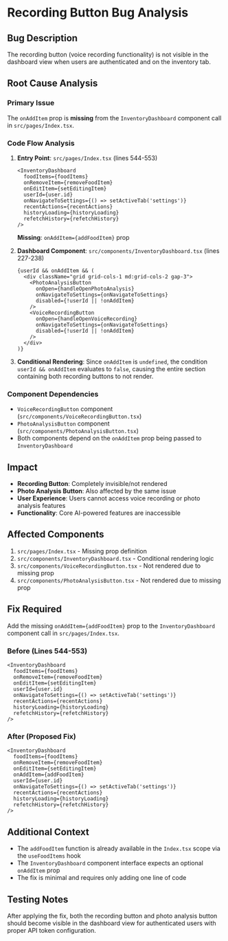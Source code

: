# Recording Button Bug Analysis

## Bug Description
The recording button (voice recording functionality) is not visible in the dashboard view when users are authenticated and on the inventory tab.

## Root Cause Analysis

### Primary Issue
The `onAddItem` prop is **missing** from the `InventoryDashboard` component call in `src/pages/Index.tsx`.

### Code Flow Analysis

1. **Entry Point**: `src/pages/Index.tsx` (lines 544-553)
   ```tsx
   <InventoryDashboard
     foodItems={foodItems}
     onRemoveItem={removeFoodItem}
     onEditItem={setEditingItem}
     userId={user.id}
     onNavigateToSettings={() => setActiveTab('settings')}
     recentActions={recentActions}
     historyLoading={historyLoading}
     refetchHistory={refetchHistory}
   />
   ```
   **Missing**: `onAddItem={addFoodItem}` prop

2. **Dashboard Component**: `src/components/InventoryDashboard.tsx` (lines 227-238)
   ```tsx
   {userId && onAddItem && (
     <div className="grid grid-cols-1 md:grid-cols-2 gap-3">
       <PhotoAnalysisButton
         onOpen={handleOpenPhotoAnalysis}
         onNavigateToSettings={onNavigateToSettings}
         disabled={!userId || !onAddItem}
       />
       <VoiceRecordingButton
         onOpen={handleOpenVoiceRecording}
         onNavigateToSettings={onNavigateToSettings}
         disabled={!userId || !onAddItem}
       />
     </div>
   )}
   ```

3. **Conditional Rendering**: Since `onAddItem` is `undefined`, the condition `userId && onAddItem` evaluates to `false`, causing the entire section containing both recording buttons to not render.

### Component Dependencies
- `VoiceRecordingButton` component (`src/components/VoiceRecordingButton.tsx`)
- `PhotoAnalysisButton` component (`src/components/PhotoAnalysisButton.tsx`)
- Both components depend on the `onAddItem` prop being passed to `InventoryDashboard`

## Impact
- **Recording Button**: Completely invisible/not rendered
- **Photo Analysis Button**: Also affected by the same issue
- **User Experience**: Users cannot access voice recording or photo analysis features
- **Functionality**: Core AI-powered features are inaccessible

## Affected Components
1. `src/pages/Index.tsx` - Missing prop definition
2. `src/components/InventoryDashboard.tsx` - Conditional rendering logic
3. `src/components/VoiceRecordingButton.tsx` - Not rendered due to missing prop
4. `src/components/PhotoAnalysisButton.tsx` - Not rendered due to missing prop

## Fix Required
Add the missing `onAddItem={addFoodItem}` prop to the `InventoryDashboard` component call in `src/pages/Index.tsx`.

### Before (Lines 544-553)
```tsx
<InventoryDashboard
  foodItems={foodItems}
  onRemoveItem={removeFoodItem}
  onEditItem={setEditingItem}
  userId={user.id}
  onNavigateToSettings={() => setActiveTab('settings')}
  recentActions={recentActions}
  historyLoading={historyLoading}
  refetchHistory={refetchHistory}
/>
```

### After (Proposed Fix)
```tsx
<InventoryDashboard
  foodItems={foodItems}
  onRemoveItem={removeFoodItem}
  onEditItem={setEditingItem}
  onAddItem={addFoodItem}
  userId={user.id}
  onNavigateToSettings={() => setActiveTab('settings')}
  recentActions={recentActions}
  historyLoading={historyLoading}
  refetchHistory={refetchHistory}
/>
```

## Additional Context
- The `addFoodItem` function is already available in the `Index.tsx` scope via the `useFoodItems` hook
- The `InventoryDashboard` component interface expects an optional `onAddItem` prop
- The fix is minimal and requires only adding one line of code

## Testing Notes
After applying the fix, both the recording button and photo analysis button should become visible in the dashboard view for authenticated users with proper API token configuration.